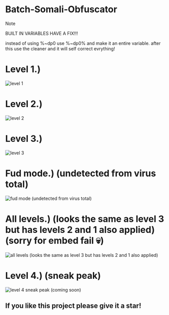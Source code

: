 # Batch-Somali-Obfuscator

Note

BUILT IN VARIABLES HAVE A FIX!!!

instead of using %~dp0 use %~dp0% and make it an entire variable.
after this use the cleaner and it will self correct evrything!

# Level 1.)
![level 1](https://i.imgur.com/g6XpRIj.png)

# Level 2.)
![level 2](https://i.imgur.com/aQQe5wE.png)

# Level 3.)
![level 3](https://i.imgur.com/nVsqpmm.png)

# Fud mode.) (undetected from virus total)
![fud mode (undetected from virus total)](https://i.imgur.com/0gy7szh.png)

# All levels.) (looks the same as level 3 but has levels 2 and 1 also applied) (sorry for embed fail 💀)
![all levels (looks the same as level 3 but has levels 2 and 1 also applied)](https://i.imgur.com/g2vvIwo.jpeg)

# Level 4.) (sneak peak)
![level 4 sneak peak (coming soon)](https://i.imgur.com/PzmHc35.png)

## If you like this project please give it a star!
